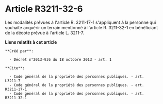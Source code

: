 # Article R3211-32-6

Les modalités prévues à l'article R. 3211-17-1 s'appliquent à la personne qui souhaite acquérir un terrain mentionné à
l'article R. 3211-32-1 en bénéficiant de la décote prévue à l'article L. 3211-7.

**Liens relatifs à cet article**

	**Créé par**:

	  - Décret n°2013-936 du 18 octobre 2013 - art. 1

	**Cite**:

	  - Code général de la propriété des personnes publiques. - art. L3211-7
	  - Code général de la propriété des personnes publiques. - art. R3211-17-1
	  - Code général de la propriété des personnes publiques. - art. R3211-32-1
